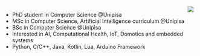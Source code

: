 
 <img class="img" src="https://github-readme-stats-sigma-five.vercel.app/api?username=vornao&show_icons=true&theme=midnight-purple&count_private=true" align="right"/>

- PhD student in Computer Science @Unipisa
- MSc in Computer Science, Artificial Intelligence curriculum @Unipisa
- BSc in Computer Science @Unipisa
- Interested in AI, Computational Health, IoT, Domotics and embedded systems
- Python, C/C++, Java, Kotlin, Lua, Arduino Framework




